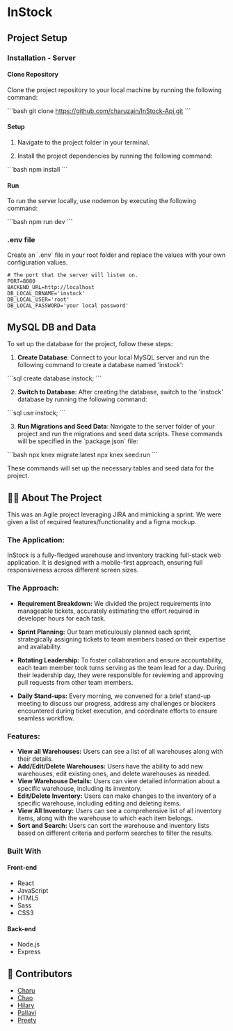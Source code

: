 # InStock

## Project Setup

### Installation - Server

#### Clone Repository

Clone the project repository to your local machine by running the following command:

\`\`\`bash
git clone https://github.com/charuzain/InStock-Api.git
\`\`\`

#### Setup

1. Navigate to the project folder in your terminal.

2. Install the project dependencies by running the following command:

\`\`\`bash
npm install
\`\`\`

#### Run

To run the server locally, use nodemon by executing the following command:

\`\`\`bash
npm run dev
\`\`\`

### .env file

Create an \`.env\` file in your root folder and replace the values with your own configuration values.

```env
# The port that the server will listen on.
PORT=8080
BACKEND_URL=http://localhost
DB_LOCAL_DBNAME='instock'
DB_LOCAL_USER='root'
DB_LOCAL_PASSWORD='your local password'
```

## MySQL DB and Data

To set up the database for the project, follow these steps:

1. **Create Database**: Connect to your local MySQL server and run the following command to create a database named 'instock':

\`\`\`sql
create database instock;
\`\`\`

2. **Switch to Database**: After creating the database, switch to the 'instock' database by running the following command:

\`\`\`sql
use instock;
\`\`\`

3. **Run Migrations and Seed Data**: Navigate to the server folder of your project and run the migrations and seed data scripts. These commands will be specified in the \`package.json\` file:

\`\`\`bash
npx knex migrate:latest
npx knex seed:run
\`\`\`

These commands will set up the necessary tables and seed data for the project.


## 👷‍♂️ About The Project

This was an Agile project leveraging JIRA and mimicking a sprint. We were given a list of required features/functionality and a figma mockup.

### The Application:
InStock is a fully-fledged warehouse and inventory tracking full-stack web application. It is designed with a mobile-first approach, ensuring full responsiveness across different screen sizes.


### The Approach:
- **Requirement Breakdown:** We divided the project requirements into manageable tickets, accurately estimating the effort required in developer hours for each task.

- **Sprint Planning:** Our team meticulously planned each sprint, strategically assigning tickets to team members based on their expertise and availability.

- **Rotating Leadership:** To foster collaboration and ensure accountability, each team member took turns serving as the team lead for a day. During their leadership day, they were responsible for reviewing and approving pull requests from other team members.

- **Daily Stand-ups:** Every morning, we convened for a brief stand-up meeting to discuss our progress, address any challenges or blockers encountered during ticket execution, and coordinate efforts to ensure seamless workflow.


### Features:
- **View all Warehouses:** Users can see a list of all warehouses along with their details.
- **Add/Edit/Delete Warehouses:** Users have the ability to add new warehouses, edit existing ones, and delete warehouses as needed.
- **View Warehouse Details:** Users can view detailed information about a specific warehouse, including its inventory.
- **Edit/Delete Inventory:** Users can make changes to the inventory of a specific warehouse, including editing and deleting items.
- **View All Inventory:** Users can see a comprehensive list of all inventory items, along with the warehouse to which each item belongs.
- **Sort and Search:** Users can sort the warehouse and inventory lists based on different criteria and perform searches to filter the results.

### Built With

#### Front-end

- React
- JavaScript
- HTML5
- Sass
- CSS3

#### Back-end

- Node.js
- Express


## 👷 Contributors

- [Charu](https://github.com/charuzain)
- [Chao](https://github.com/Chao-Meng)
- [Hilary](https://github.com/hilarykhc/instock-client)
- [Pallavi](https://github.com/Pallavi1844)
- [Preety](https://github.com/preety92)